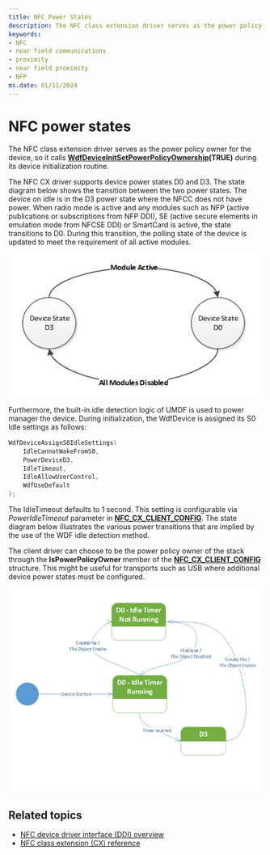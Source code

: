 ```yaml
---
title: NFC Power States
description: The NFC class extension driver serves as the power policy owner for the device, so it calls WdfDeviceInitSetPowerPolicyOwnership(TRUE) during its device initialization routine.
keywords:
- NFC
- near field communications
- proximity
- near field proximity
- NFP
ms.date: 01/11/2024
---
```


# NFC power states

The NFC class extension driver serves as the power policy owner for the device, so it calls **[WdfDeviceInitSetPowerPolicyOwnership](/windows-hardware/drivers/ddi/wdfdevice/nf-wdfdevice-wdfdeviceinitsetpowerpolicyownership)(TRUE)** during its device initialization routine.

The NFC CX driver supports device power states D0 and D3. The state diagram below shows the transition between the two power states. The device on idle is in the D3 power state where the NFCC does not have power. When radio mode is active and any modules such as NFP (active publications or subscriptions from NFP DDI), SE (active secure elements in emulation mode from NFCSE DDI) or SmartCard is active, the state transitions to D0. During this transition, the polling state of the device is updated to meet the requirement of all active modules.

![power states.](images/powerstate.png)

Furthermore, the built-in idle detection logic of UMDF is used to power manager the device. During initialization, the WdfDevice is assigned its S0 Idle settings as follows:

```cpp
WdfDeviceAssignS0IdleSettings(
    IdleCannotWakeFromS0,
    PowerDeviceD3,
    IdleTimeout,
    IdleAllowUserControl,
    WdfUseDefault
);
```

The IdleTimeout defaults to 1 second. This setting is configurable via *PowerIdleTimeout* parameter in **[NFC_CX_CLIENT_CONFIG](/windows-hardware/drivers/ddi/nfccx/ns-nfccx-_nfc_cx_client_config)**. The state diagram below illustrates the various power transitions that are implied by the use of the WDF idle detection method.

The client driver can choose to be the power policy owner of the stack through the **IsPowerPolicyOwner** member of the **[NFC_CX_CLIENT_CONFIG](/windows-hardware/drivers/ddi/nfccx/ns-nfccx-_nfc_cx_client_config)** structure. This might be useful for transports such as USB where additional device power states must be configured.

![power management operations.](images/powermanagementoperations.png)

## Related topics

- [NFC device driver interface (DDI) overview](/windows-hardware/drivers/ddi/index)
- [NFC class extension (CX) reference](/windows-hardware/drivers/ddi/index)
